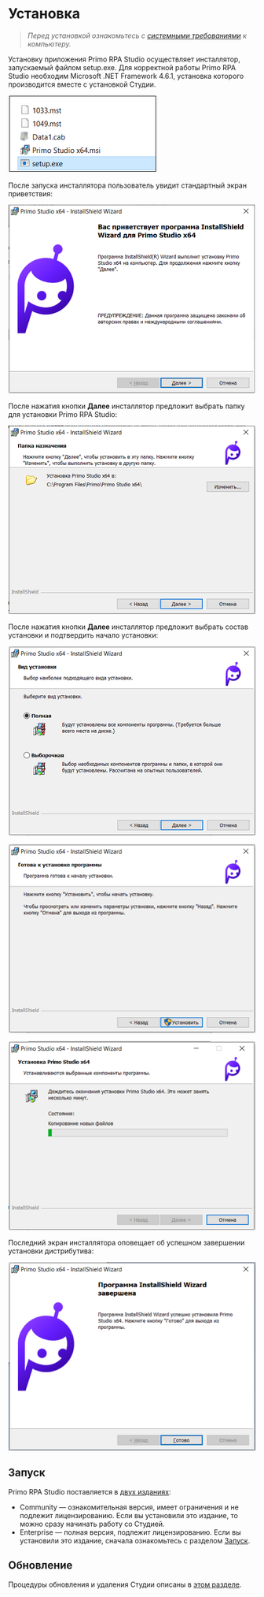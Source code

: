 # Установка 

> *Перед установкой ознакомьтесь с [системными требованиями](https://docs.primo-rpa.ru/primo-rpa/primo-studio/installation/systemreq) к компьютеру.*

Установку приложения Primo RPA Studio осуществляет инсталлятор, запускаемый файлом setup.exe. Для корректной работы Primo RPA Studio необходим Microsoft .NET Framework 4.6.1, установка которого производится вместе с установкой Студии.

![](<../../.gitbook/assets1/Install-files1.png>)

После запуска инсталлятора пользователь увидит стандартный экран приветствия:

![](<../../.gitbook/assets1/Install-welcome.png>)

После нажатия кнопки **Далее** инсталлятор предложит выбрать папку для установки Primo RPA Studio:

![](<../../.gitbook/assets1/Install-destinationfolder.png>)

После нажатия кнопки **Далее** инсталлятор предложит выбрать состав установки и подтвердить начало установки:

![](<../../.gitbook/assets1/Install-installtype.png>)

![](<../../.gitbook/assets1/Install-ready.png>)

![](<../../.gitbook/assets1/Install-process.png>)

Последний экран инсталлятора оповещает об успешном завершении установки дистрибутива:

![](../../.gitbook/assets1/Install-finish.png)

## Запуск

Primo RPA Studio поставляется в [двух изданиях](https://docs.primo-rpa.ru/primo-rpa/primo-studio/editions): 
* Community —  ознакомительная версия, имеет ограничения и не подлежит лицензированию. Если вы установили это издание, то можно сразу начинать работу со Студией. 
* Enterprise — полная версия, подлежит лицензированию. Если вы установили это издание, сначала ознакомьтесь с разделом [Запуск](https://docs.primo-rpa.ru/primo-rpa/primo-studio/enterprise).

## Обновление 
Процедуры обновления и удаления Студии описаны в [этом разделе](https://docs.primo-rpa.ru/primo-rpa/primo-studio/installation/update).


